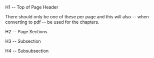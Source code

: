 H1 -- Top of Page Header

There should only be one of these per page and this will also -- when converting to pdf -- be used for the chapters.

H2 -- Page Sections

H3 -- Subsection

H4 -- Subsubsection
